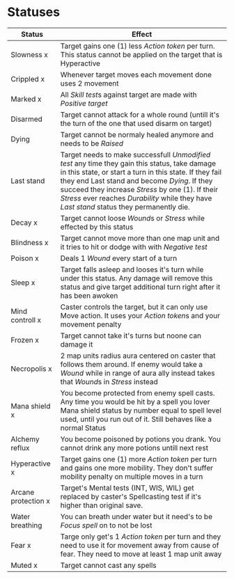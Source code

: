 # Statuses

| Status | Effect |
|---|---|
| Slowness x | Target gains one (1) less *Action token* per turn. This status cannot be applied on the target that is Hyperactive |
| Crippled x | Whenever target moves each movement done uses 2 movement |
| Marked x | All *Skill test*s against target are made with *Positive target* |
| Disarmed | Target cannot attack for a whole round (untill it's the turn of the one that used disarm on target) |
| Dying | Target cannot be normaly healed anymore and needs to be *Raised* |
| Last stand | Target needs to make successfull *Unmodified test* any time they gain this status, take damage in this state, or start a turn in this state. If they fail they end Last stand and become *Dying*. If they succeed they increase *Stress* by one (1). If their *Stress* ever reaches *Durability* while they have *Last stand* status they permanently die. |  
| Decay x | Target cannot loose *Wound*s or *Stress* while effected by this status |
| Blindness x | Target cannot move more than one map unit and it tries to hit or dodge with with *Negative test* |
| Poison x | Deals 1 *Wound* every start of a turn |
| Sleep x | Target falls asleep and looses it's turn while under this status. Any damage will remove this status and give target additional turn right after it has been awoken |
| Mind controll x | Caster controls the target, but it can only use Move action. It uses your *Action token*s and your movement penalty |
| Frozen x | Target cannot take it's turns but noone can damage it |
| Necropolis x | 2 map units radius aura centered on caster that follows them around. If enemy would take a *Wound* while in range of aura ally instead takes that *Wound*s in *Stress* instead |
| Mana shield x | You become protected from enemy spell casts. Any time you would be hit by a spell you lover Mana shield status by number equal to spell level used, until you run out of it. Still behaves like a normal Status |
| Alchemy reflux | You become poisoned by potions you drank. You cannot drink any more potions untill next rest |
| Hyperactive x | Target gains one (1) more *Action token* per turn and gains one more mobility. They don't suffer mobility penalty on multiple moves in a turn |
| Arcane protection x | Target's Mental tests (INT, WIS, WIL) get replaced by caster's Spellcasting test if it's higher than original save. |
| Water breathing | You can breath under water but it need's to be *Focus spell* on to not be lost |
| Fear x | Targe only get's 1 *Action token* per turn and they need to use it for movement away from cause of fear. They need to move at least 1 map unit away |
| Muted x | Target cannot cast any spells |